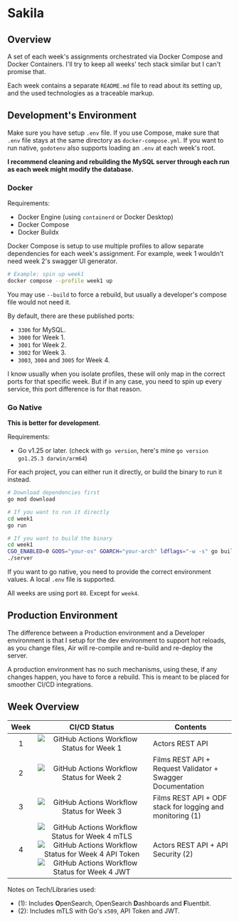 # Sakila

## Overview

A set of each week's assignments orchestrated via Docker Compose and Docker
Containers. I'll try to keep all weeks' tech stack similar but I can't promise
that.

Each week contains a separate `README.md` file to read about its setting up,
and the used technologies as a traceable markup.

## Development's Environment

Make sure you have setup `.env` file. If you use Compose, make sure that `.env`
file stays at the same directory as `docker-compose.yml`. If you want to run
native, `godotenv` also supports loading an `.env` at each week's root.

**I recommend cleaning and rebuilding the MySQL server through each run as
each week might modify the database.**

### Docker

Requirements:

- Docker Engine (using `containerd` or Docker Desktop)
- Docker Compose
- Docker Buildx

Docker Compose is setup to use multiple profiles to allow separate dependencies
for each week's assignment. For example, week 1 wouldn't need week 2's swagger
UI generator.

```bash
# Example: spin up week1
docker compose --profile week1 up
```

You may use `--build` to force a rebuild, but usually a developer's compose file
would not need it.

By default, there are these published ports:

- `3306` for MySQL.
- `3000` for Week 1.
- `3001` for Week 2.
- `3002` for Week 3.
- `3003`, `3004` and `3005` for Week 4.

I know usually when you isolate profiles, these will only map in the correct
ports for that specific week. But if in any case, you need to spin up every
service, this port difference is for that reason.

### Go Native

**This is better for development**.

Requirements:

- Go v1.25 or later. (check with `go version`, here's mine `go version go1.25.3 darwin/arm64`)

For each project, you can either run it directly, or build the binary to run it instead.

```bash
# Download dependencies first
go mod download

# If you want to run it directly
cd week1
go run

# If you want to build the binary
cd week1
CGO_ENABLED=0 GOOS="your-os" GOARCH="your-arch" ldflags="-w -s" go build -o server
./server
```

If you want to go native, you need to provide the correct environment values. A
local `.env` file is supported.

All weeks are using port `80`. Except for `week4`.

## Production Environment

The difference between a Production environment and a Developer environment is
that I setup for the dev environment to support hot reloads, as you change files,
Air will re-compile and re-build and re-deploy the server.

A production environment has no such mechanisms, using these, if any changes
happen, you have to force a rebuild. This is meant to be placed for smoother CI/CD
integrations.

## Week Overview

| Week |                                                                                                                                                                                                       CI/CD Status                                                                                                                                                                                                       | Contents                                                   |
| :--: | :----------------------------------------------------------------------------------------------------------------------------------------------------------------------------------------------------------------------------------------------------------------------------------------------------------------------------------------------------------------------------------------------------------------------: | ---------------------------------------------------------- |
|  1   |                                                                                                                                               ![GitHub Actions Workflow Status for Week 1](https://img.shields.io/github/actions/workflow/status/hikawi/sakila/week1.yml)                                                                                                                                                | Actors REST API                                            |
|  2   |                                                                                                                                               ![GitHub Actions Workflow Status for Week 2](https://img.shields.io/github/actions/workflow/status/hikawi/sakila/week2.yml)                                                                                                                                                | Films REST API + Request Validator + Swagger Documentation |
|  3   |                                                                                                                                               ![GitHub Actions Workflow Status for Week 3](https://img.shields.io/github/actions/workflow/status/hikawi/sakila/week3.yml)                                                                                                                                                | Films REST API + ODF stack for logging and monitoring (1)  |
|  4   | ![GitHub Actions Workflow Status for Week 4 mTLS](https://img.shields.io/github/actions/workflow/status/hikawi/sakila/week4-mtls.yml) ![GitHub Actions Workflow Status for Week 4 API Token](https://img.shields.io/github/actions/workflow/status/hikawi/sakila/week4-apitoken.yml) ![GitHub Actions Workflow Status for Week 4 JWT](https://img.shields.io/github/actions/workflow/status/hikawi/sakila/week4-jwt.yml) | Actors REST API + API Security (2)                         |

Notes on Tech/Libraries used:

- (1): Includes **O**penSearch, OpenSearch **D**ashboards and **F**luentbit.
- (2): Includes mTLS with Go's `x509`, API Token and JWT.
